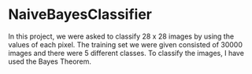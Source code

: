 # NaiveBayesClassifier

In this project, we were asked to classify 28 x 28 images by using the values of
each pixel. The training set we were given consisted of 30000 images and there were 5
different classes. To classify the images, I have used the Bayes Theorem.
